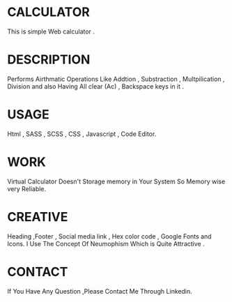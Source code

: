 
# CALCULATOR
This is simple Web calculator .

# DESCRIPTION
Performs  Airthmatic Operations Like Addtion , Substraction , Multpilication , Division and also Having All clear (Ac) , Backspace keys in it .

# USAGE
Html , SASS , SCSS , CSS , Javascript , Code Editor. 

# WORK
Virtual Calculator Doesn't Storage memory in Your System So Memory wise very Reliable.

# CREATIVE
Heading ,Footer , Social media link , Hex color code , Google Fonts and Icons.
I Use The Concept Of Neumophism Which is Quite Attractive .

# CONTACT
If You Have Any Question ,Please Contact Me Through Linkedin.




